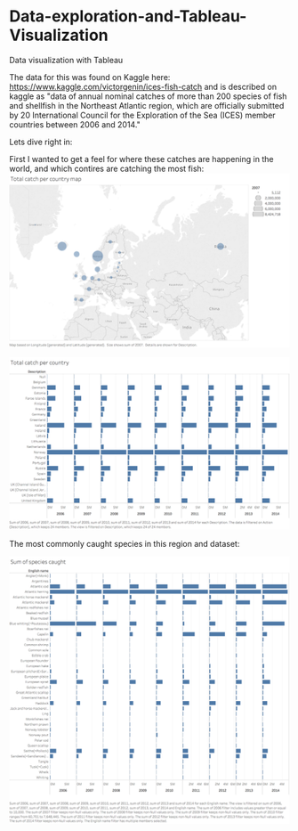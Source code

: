 # Data-exploration-and-Tableau-Visualization
Data visualization with Tableau


The data for this was found on Kaggle here: https://www.kaggle.com/victorgenin/ices-fish-catch
and is described on kaggle as "data of annual nominal catches of more than 200 species of fish and shellfish in the Northeast Atlantic region, which are officially submitted by 20 International Council for the Exploration of the Sea (ICES) member countries between 2006 and 2014."

Lets dive right in:



First I wanted to get a feel for where these catches are happening in the world, and which contires are catching the most fish:
![Catch by Country Map:](https://github.com/MJBurrill/Data-exploration-and-Tableau-visualization/blob/master/total_catch_per_country_map.png)

![Catch by Country:](https://github.com/MJBurrill/Data-exploration-and-Tableau-visualization/blob/master/Total_catch_per_country.png)


The most commonly caught species in this region and dataset:



![First I wanted to take a look at what were the most commonly caught species in this region and dataset:](https://github.com/MJBurrill/Data-exploration-and-Tableau-visualization/blob/master/Sum_of_species_caught.png)
